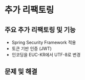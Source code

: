 # 추가 리팩토링

## 주요 추가 리팩토링 및 기능
- Spring Security Framework 적용
- 토큰 기반 인증 (JWT)
- 인코딩을 EUC-KR에서 UTF-8로 변경

## 문제 및 해결